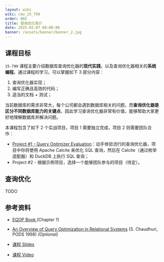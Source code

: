 ```yaml
---
layout: wiki
wiki: cmu_15_799
order: 002
title: 查询优化简介
date: 2025-02-07 08:00:00
banner: /assets/banner/banner_2.jpg
---
```


## 课程目标

`15-799` 课程主要介绍数据库查询优化器的**现代实践**，以及查询优化器相关的**系统编程**。通过课程的学习，可以掌握如下 3 部分内容：

1. 查询优化器实现；
2. 编写正确且高效的代码；
3. 适当的文档 + 测试；

当前数据库的需求非常大，每个公司都会遇到数据库相关的问题，而**查询优化器是区分不同数据库能力的关键点**，因此学习查询优化器非常有价值，能够帮助大家更好地理解数据库并解决问题。

本课程包含了如下 2 个实战项目，项目 1 需要独立完成，项目 2 则需要团队合作：

* [Project #1 - Query Optimizer Evaluation](https://15799.courses.cs.cmu.edu/spring2025/project1.html)：动手体验流行的查询优化器，项目中你将使用 Apache Calcite 来优化 SQL 查询，然后在 Calcite（通过枚举适配器）和 DuckDB 上执行 SQL 查询；
* Project #2 - 根据示例项目，选择一个能够团队参与的项目（待定）。

## 查询优化

TODO

## 参考资料

* [EQOP Book ](https://www.microsoft.com/en-us/research/publication/extensible-query-optimizers-in-practice/) (Chapter 1)
* [An Overview of Query Optimization in Relational Systems](https://15799.courses.cs.cmu.edu/spring2025/papers/01-background/chaudhuri-pods1998.pdf) (S. Chaudhuri, PODS 1998) *(Optional)*

* [课程 Slides](https://15799.courses.cs.cmu.edu/spring2025/slides/01-background.pdf)
* [课程 Video](https://www.youtube.com/watch?v=YWtH10gfcY0&list=PLSE8ODhjZXjYCZfIbmEWH7f6MnYqyPwCE&index=1)